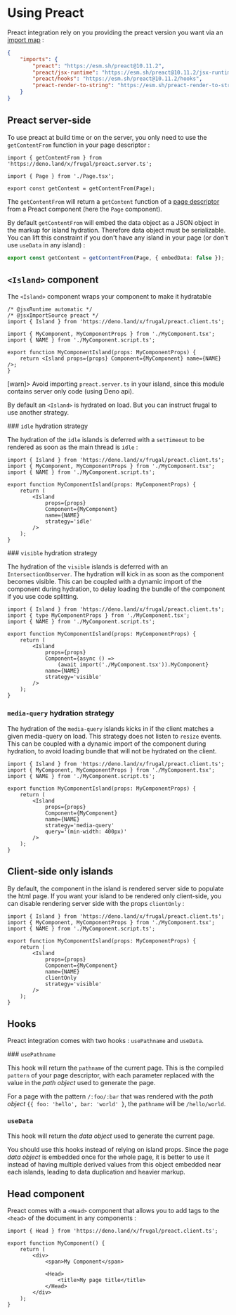 # Using Preact

Preact integration rely on you providing the preact version you want via an [import map](https://deno.land/manual/linking_to_external_code/import_maps) :

```json
{
    "imports": {
        "preact": "https://esm.sh/preact@10.11.2",
        "preact/jsx-runtime": "https://esm.sh/preact@10.11.2/jsx-runtime",
        "preact/hooks": "https://esm.sh/preact@10.11.2/hooks",
        "preact-render-to-string": "https://esm.sh/preact-render-to-string@5.2.5?deps=preact@10.11.2"
    }
}
```

## Preact server-side

To use preact at build time or on the server, you only need to use the `getContentFrom` function in your page descriptor :

```tsx
import { getContentFrom } from 'https://deno.land/x/frugal/preact.server.ts';

import { Page } from './Page.tsx';

export const getContent = getContentFrom(Page);
```

The `getContentFrom` will return a `getContent` function of a [page descriptor](/docs/concepts/page-descriptor) from a Preact component (here the `Page` component).

By default `getContentFrom` will embed the data object as a JSON object in the markup for island hydration. Therefore data object must be serializable.
You can lift this constraint if you don't have any island in your page (or don't use `useData` in any island) :

```ts
export const getContent = getContentFrom(Page, { embedData: false });
```

## `<Island>` component

The `<Island>` component wraps your component to make it hydratable

```tsx
/* @jsxRuntime automatic */
/* @jsxImportSource preact */
import { Island } from 'https://deno.land/x/frugal/preact.client.ts';

import { MyComponent, MyComponentProps } from './MyComponent.tsx';
import { NAME } from './MyComponent.script.ts';

export function MyComponentIsland(props: MyComponentProps) {
    return <Island props={props} Component={MyComponent} name={NAME} />;
}
```

[warn]> Avoid importing `preact.server.ts` in your island, since this module contains server only code (using Deno api).

By default an `<Island>` is hydrated on load. But you can instruct frugal to use another strategy.

### `idle` hydration strategy

The hydration of the `idle` islands is deferred with a `setTimeout` to be rendered as soon as the main thread is `idle` :

```tsx
import { Island } from 'https://deno.land/x/frugal/preact.client.ts';
import { MyComponent, MyComponentProps } from './MyComponent.tsx';
import { NAME } from './MyComponent.script.ts';

export function MyComponentIsland(props: MyComponentProps) {
    return (
        <Island
            props={props}
            Component={MyComponent}
            name={NAME}
            strategy='idle'
        />
    );
}
```

### `visible` hydration strategy

The hydration of the `visible` islands is deferred with an `IntersectionObserver`. The hydration will kick in as soon as the component becomes visible. This can be coupled with a dynamic import of the component during hydration, to delay loading the bundle of the component if you use code splitting.

```tsx
import { Island } from 'https://deno.land/x/frugal/preact.client.ts';
import { type MyComponentProps } from './MyComponent.tsx';
import { NAME } from './MyComponent.script.ts';

export function MyComponentIsland(props: MyComponentProps) {
    return (
        <Island
            props={props}
            Component={async () =>
                (await import('./MyComponent.tsx')).MyComponent}
            name={NAME}
            strategy='visible'
        />
    );
}
```

### `media-query` hydration strategy

The hydration of the `media-query` islands kicks in if the client matches a given media-query on load. This strategy does not listen to `resize` events. This can be coupled with a dynamic import of the component during hydration, to avoid loading bundle that will not be hydrated on the client.

```tsx
import { Island } from 'https://deno.land/x/frugal/preact.client.ts';
import { MyComponent, MyComponentProps } from './MyComponent.tsx';
import { NAME } from './MyComponent.script.ts';

export function MyComponentIsland(props: MyComponentProps) {
    return (
        <Island
            props={props}
            Component={MyComponent}
            name={NAME}
            strategy='media-query'
            query='(min-width: 400px)'
        />
    );
}
```

## Client-side only islands

By default, the component in the island is rendered server side to populate the html page. If you want your island to be rendered only client-side, you can disable rendering server side with the props `clientOnly` :

```tsx
import { Island } from 'https://deno.land/x/frugal/preact.client.ts';
import { MyComponent, MyComponentProps } from './MyComponent.tsx';
import { NAME } from './MyComponent.script.ts';

export function MyComponentIsland(props: MyComponentProps) {
    return (
        <Island
            props={props}
            Component={MyComponent}
            name={NAME}
            clientOnly
            strategy='visible'
        />
    );
}
```

## Hooks

Preact integration comes with two hooks : `usePathname` and `useData`.

### `usePathname`

This hook will return the `pathname` of the current page. This is the compiled `pattern` of your page descriptor, with each parameter replaced with the value in the _path object_ used to generate the page.

For a page with the pattern `/:foo/:bar` that was rendered with the _path object_ `{{ foo: 'hello', bar: 'world' }`, the `pathname` will be `/hello/world`.

### `useData`

This hook will return the _data object_ used to generate the current page.

You should use this hooks instead of relying on island props. Since the page _data object_ is embedded once for the whole page, it is better to use it instead of having multiple derived values from this object embedded near each islands, leading to data duplication and heavier markup.

## Head component

Preact comes with a `<Head>` component that allows you to add tags to the `<head>` of the document in any components :

```tsx
import { Head } from 'https://deno.land/x/frugal/preact.client.ts';

export function MyComponent() {
    return (
        <div>
            <span>My Component</span>

            <Head>
                <title>My page title</title>
            </Head>
        </div>
    );
}
```
